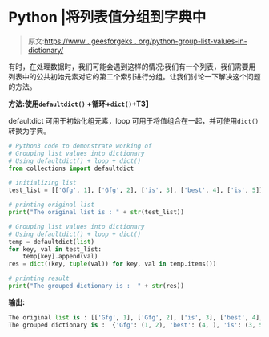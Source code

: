 # Python |将列表值分组到字典中

> 原文:[https://www . geesforgeks . org/python-group-list-values-in-dictionary/](https://www.geeksforgeeks.org/python-grouping-list-values-into-dictionary/)

有时，在处理数据时，我们可能会遇到这样的情况:我们有一个列表，我们需要用列表中的公共初始元素对它的第二个索引进行分组。让我们讨论一下解决这个问题的方法。

**方法:使用`defaultdict()` +循环+`dict()`+T3】**

defaultdict 可用于初始化组元素，loop 可用于将值组合在一起，并可使用`dict()`转换为字典。

```py
# Python3 code to demonstrate working of
# Grouping list values into dictionary
# Using defaultdict() + loop + dict()
from collections import defaultdict

# initializing list
test_list = [['Gfg', 1], ['Gfg', 2], ['is', 3], ['best', 4], ['is', 5]]

# printing original list
print("The original list is : " + str(test_list))

# Grouping list values into dictionary
# Using defaultdict() + loop + dict()
temp = defaultdict(list)
for key, val in test_list:
    temp[key].append(val)
res = dict((key, tuple(val)) for key, val in temp.items())

# printing result
print("The grouped dictionary is :  " + str(res))
```

**输出:**

```py
The original list is : [['Gfg', 1], ['Gfg', 2], ['is', 3], ['best', 4], ['is', 5]]
The grouped dictionary is :  {'Gfg': (1, 2), 'best': (4, ), 'is': (3, 5)}

```